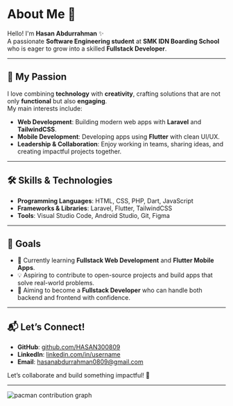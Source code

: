 # About Me 👋  

Hello! I'm **Hasan Abdurrahman** ✨  
A passionate **Software Engineering student** at **SMK IDN Boarding School** who is eager to grow into a skilled **Fullstack Developer**.  

---

## 🌟 My Passion  
I love combining **technology** with **creativity**, crafting solutions that are not only **functional** but also **engaging**.  
My main interests include:  
- **Web Development**: Building modern web apps with **Laravel** and **TailwindCSS**.  
- **Mobile Development**: Developing apps using **Flutter** with clean UI/UX.  
- **Leadership & Collaboration**: Enjoy working in teams, sharing ideas, and creating impactful projects together.  

---

## 🛠 Skills & Technologies  
- **Programming Languages**: HTML, CSS, PHP, Dart, JavaScript
- **Frameworks & Libraries**: Laravel, Flutter, TailwindCSS  
- **Tools**: Visual Studio Code, Android Studio, Git, Figma  

---

## 🚀 Goals  
- 🌱 Currently learning **Fullstack Web Development** and **Flutter Mobile Apps**.  
- 💡 Aspiring to contribute to open-source projects and build apps that solve real-world problems.  
- 🎯 Aiming to become a **Fullstack Developer** who can handle both backend and frontend with confidence.  

---

## 📬 Let’s Connect!  
- **GitHub**: [github.com/HASAN300809](https://github.com/HASAN300809)  
- **LinkedIn**: [linkedin.com/in/username](https://www.linkedin.com/in/hasan-abdurrahman-/)  
- **Email**: hasanabdurrahman0809@gmail.com  

Let’s collaborate and build something impactful! 🌟  

---

<picture>
  <source media="(prefers-color-scheme: dark)" srcset="https://raw.githubusercontent.com/HASAN300809/HASAN300809/output/pacman-contribution-graph-dark.svg">
  <source media="(prefers-color-scheme: light)" srcset="https://raw.githubusercontent.com/HASAN300809/HASAN300809/output/pacman-contribution-graph.svg">
  <img alt="pacman contribution graph" src="https://raw.githubusercontent.com/HASAN300809/HASAN300809/output/pacman-contribution-graph.svg">
</picture>
